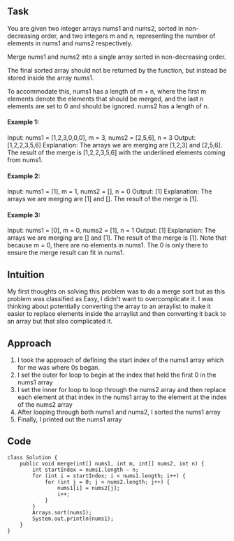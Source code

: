 ## Task
You are given two integer arrays nums1 and nums2, sorted in non-decreasing order, and two integers m and n, representing the number of elements in nums1 and nums2 respectively.

Merge nums1 and nums2 into a single array sorted in non-decreasing order.

The final sorted array should not be returned by the function, but instead be stored inside the array nums1. 

To accommodate this, nums1 has a length of m + n, where the first m elements denote the elements that should be merged, and the last n elements are set to 0 and should be ignored. 
nums2 has a length of n.

#### Example 1:
Input: nums1 = [1,2,3,0,0,0], m = 3, nums2 = [2,5,6], n = 3
Output: [1,2,2,3,5,6]
Explanation: The arrays we are merging are [1,2,3] and [2,5,6].
The result of the merge is [1,2,2,3,5,6] with the underlined elements coming from nums1.

#### Example 2:
Input: nums1 = [1], m = 1, nums2 = [], n = 0
Output: [1]
Explanation: The arrays we are merging are [1] and [].
The result of the merge is [1].

#### Example 3:
Input: nums1 = [0], m = 0, nums2 = [1], n = 1
Output: [1]
Explanation: The arrays we are merging are [] and [1].
The result of the merge is [1].
Note that because m = 0, there are no elements in nums1. The 0 is only there to ensure the merge result can fit in nums1.

## Intuition
<!-- Describe your first thoughts on how to solve this problem. -->
My first thoughts on solving this problem was to do a merge sort but as this problem was classified as Easy, I didn't want to overcomplicate it. I was thinking about potentially converting the array to an arraylist to make it easier to replace elements inside the arraylist and then converting it back to an array but that also complicated it.

## Approach
<!-- Describe your approach to solving the problem. -->
1. I took the approach of defining the start index of the nums1 array which for me was where 0s began.
2. I set the outer for loop to begin at the index that held the first 0 in the nums1 array
3. I set the inner for loop to loop through the nums2 array and then replace each element at that index in the nums1 array to the element at the index of the nums2 array
4. After looping through both nums1 and nums2, I sorted the nums1 array
5. Finally, I printed out the nums1 array

## Code
```
class Solution {
    public void merge(int[] nums1, int m, int[] nums2, int n) {
        int startIndex = nums1.length - n;
        for (int i = startIndex; i < nums1.length; i++) {
            for (int j = 0; j < nums2.length; j++) {
                nums1[i] = nums2[j];
                i++;
            }
        }
        Arrays.sort(nums1);
        System.out.println(nums1);
    }
}
```
